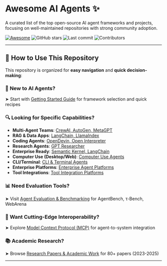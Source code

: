 # Awesome AI Agents ✨

A curated list of the top open-source AI agent frameworks and projects, focusing on well-maintained repositories with strong community adoption.

[![Awesome](https://awesome.re/badge.svg)](https://awesome.re)
![GitHub stars](https://img.shields.io/github/stars/buntys2010/awesome-ai-agents?style=social)
![Last commit](https://img.shields.io/github/last-commit/buntys2010/awesome-ai-agents)
![Contributors](https://img.shields.io/github/contributors/buntys2010/awesome-ai-agents)

---

## 🎯 How to Use This Repository

This repository is organized for **easy navigation** and **quick decision-making**:

### 🚀 **New to AI Agents?** 
➤ Start with [Getting Started Guide](guides/getting-started.md) for framework selection and quick recipes

### 🔍 **Looking for Specific Capabilities?**
- **Multi-Agent Teams**: [CrewAI, AutoGen, MetaGPT](#-multi-agent-frameworks)
- **RAG & Data Apps**: [LangChain, LlamaIndex](#-rag--data-frameworks) 
- **Coding Agents**: [OpenDevin, Open Interpreter](#-coding--automation-frameworks)
- **Research Agents**: [GPT Researcher](#-specialized-frameworks)
- **Enterprise Ready**: [Semantic Kernel, LangChain](#-enterprise-frameworks)
- **Computer Use (Desktop/Web)**: [Computer Use Agents](catalog/computer-use-agents.md)
- **CLI/Terminal**: [CLI & Terminal Agents](catalog/cli-agents.md)
- **Enterprise Platforms**: [Enterprise Agent Platforms](catalog/enterprise-platforms.md)
- **Tool Integrations**: [Tool Integration Platforms](catalog/tool-integrations.md)

### 📊 **Need Evaluation Tools?**
➤ Visit [Agent Evaluation & Benchmarking](catalog/evaluation.md) for AgentBench, τ-Bench, WebArena

### 🔌 **Want Cutting-Edge Interoperability?**
➤ Explore [Model Context Protocol (MCP)](catalog/mcp.md) for agent-to-system integration

### 📚 **Academic Research?**
➤ Browse [Research Papers & Academic Work](research/papers.md) for 80+ papers (2023-2025)

---

